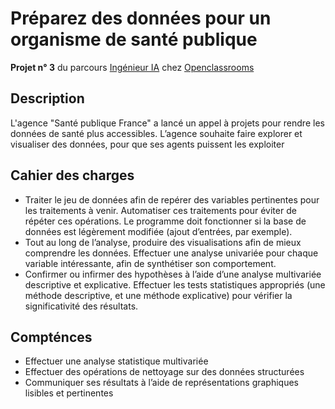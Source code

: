 # Préparez des données pour un organisme de santé publique

**Projet n° 3** du parcours [Ingénieur IA](https://openclassrooms.com/fr/paths/188-ingenieur-ia) chez [Openclassrooms](https://openclassrooms.com/fr/)

## Description
L'agence "Santé publique France" a lancé un appel à projets pour rendre les données de santé plus accessibles. L’agence souhaite faire explorer et visualiser des données, pour que ses agents puissent les exploiter

## Cahier des charges
 - Traiter le jeu de données afin de repérer des variables pertinentes pour les traitements à venir. Automatiser ces traitements pour éviter de répéter ces opérations. Le programme doit fonctionner si la base de données est légèrement modifiée (ajout d’entrées, par exemple).
 - Tout au long de l’analyse, produire des visualisations afin de mieux comprendre les données. Effectuer une analyse univariée pour chaque variable intéressante, afin de synthétiser son comportement.
 - Confirmer ou infirmer des hypothèses à l’aide d’une analyse multivariée descriptive et explicative. Effectuer les tests statistiques appropriés (une méthode descriptive, et une méthode explicative) pour vérifier la significativité des résultats.

## Compténces
 - Effectuer une analyse statistique multivariée
 - Effectuer des opérations de nettoyage sur des données structurées
 - Communiquer ses résultats à l’aide de représentations graphiques lisibles et pertinentes
